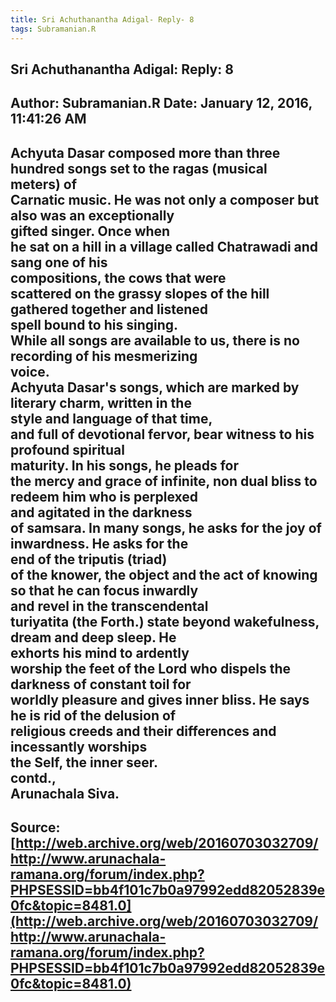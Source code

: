```yaml
--- 
title: Sri Achuthanantha Adigal- Reply- 8   
tags: Subramanian.R  
---  
```

##  Sri Achuthanantha Adigal: Reply: 8  
Author: Subramanian.R       Date: January 12, 2016, 11:41:26 AM  
---  
Achyuta Dasar composed more than three hundred songs set to the ragas (musical  
meters) of   
Carnatic music. He was not only a composer but also was an exceptionally  
gifted singer. Once when   
he sat on a hill in a village called Chatrawadi and sang one of his  
compositions, the cows that were   
scattered on the grassy slopes of the hill gathered together and listened  
spell bound to his singing.   
While all songs are available to us, there is no recording of his mesmerizing  
voice.   
Achyuta Dasar's songs, which are marked by literary charm, written in the  
style and language of that time,   
and full of devotional fervor, bear witness to his profound spiritual  
maturity. In his songs, he pleads for   
the mercy and grace of infinite, non dual bliss to redeem him who is perplexed  
and agitated in the darkness   
of samsara. In many songs, he asks for the joy of inwardness. He asks for the  
end of the triputis (triad)   
of the knower, the object and the act of knowing so that he can focus inwardly  
and revel in the transcendental   
turiyatita (the Forth.) state beyond wakefulness, dream and deep sleep. He  
exhorts his mind to ardently   
worship the feet of the Lord who dispels the darkness of constant toil for  
worldly pleasure and gives inner bliss. He says he is rid of the delusion of  
religious creeds and their differences and incessantly worships   
the Self, the inner seer.   
contd.,   
Arunachala Siva.
 ---  
Source:[http://web.archive.org/web/20160703032709/http://www.arunachala-ramana.org/forum/index.php?PHPSESSID=bb4f101c7b0a97992edd82052839e0fc&topic=8481.0](http://web.archive.org/web/20160703032709/http://www.arunachala-ramana.org/forum/index.php?PHPSESSID=bb4f101c7b0a97992edd82052839e0fc&topic=8481.0)   
---  

